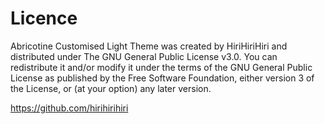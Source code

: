 # Licence

Abricotine Customised Light Theme was created by HiriHiriHiri and distributed under The GNU General Public License v3.0. You can redistribute it and/or modify it under the terms of the GNU General Public License as published by the Free Software Foundation, either version 3 of the License, or (at your option) any later version.

https://github.com/hirihirihiri
